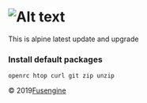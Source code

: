 ![Alt text](https://cdn.fusengine.ch/docker/alpine.svg)
===================================================


This is alpine latest update and upgrade

### Install default packages

```
openrc htop curl git zip unzip
```

&copy; 2019[Fusengine](http://fusengine.com)
